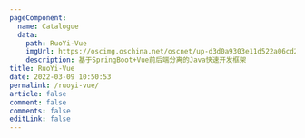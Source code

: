 ```yaml
---
pageComponent:
  name: Catalogue
  data:
    path: RuoYi-Vue
    imgUrl: https://oscimg.oschina.net/oscnet/up-d3d0a9303e11d522a06cd263f3079027715.png
    description: 基于SpringBoot+Vue前后端分离的Java快速开发框架
title: RuoYi-Vue
date: 2022-03-09 10:50:53
permalink: /ruoyi-vue/
article: false
comment: false
comments: false
editLink: false
---
```

